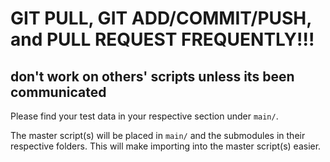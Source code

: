 # GIT PULL, GIT ADD/COMMIT/PUSH, and PULL REQUEST FREQUENTLY!!!
## don't work on others' scripts unless its been communicated

Please find your test data in your respective section under `main/`.


The master script(s) will be placed in `main/` and the submodules in their
respective folders. This will make importing into the master script(s) easier.

